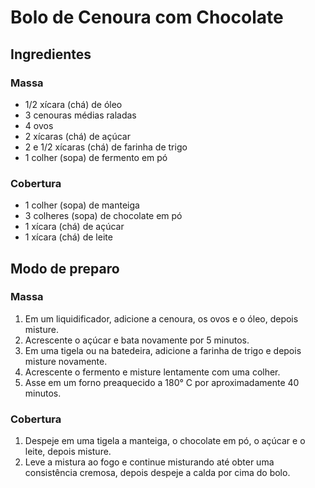 # Bolo de Cenoura com Chocolate

## Ingredientes

### Massa
-   1/2 xícara (chá) de óleo
-   3 cenouras médias raladas
-   4 ovos
-   2 xícaras (chá) de açúcar
-   2 e 1/2 xícaras (chá) de farinha de trigo
-   1 colher (sopa) de fermento em pó

### Cobertura
-   1 colher (sopa) de manteiga
-   3 colheres (sopa) de chocolate em pó
-   1 xícara (chá) de açúcar
-   1 xícara (chá) de leite
 
## Modo de preparo

### Massa
1. Em um liquidificador, adicione a cenoura, os ovos e o óleo, depois misture.
2. Acrescente o açúcar e bata novamente por 5 minutos.
3. Em uma tigela ou na batedeira, adicione a farinha de trigo e depois misture novamente.
4. Acrescente o fermento e misture lentamente com uma colher.
5. Asse em um forno preaquecido a 180° C por aproximadamente 40 minutos.

### Cobertura
1. Despeje em uma tigela a manteiga, o chocolate em pó, o açúcar e o leite, depois misture.
2. Leve a mistura ao fogo e continue misturando até obter uma consistência cremosa, depois despeje a calda por cima do bolo.